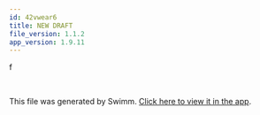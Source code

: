 ```yaml
---
id: 42vwear6
title: NEW DRAFT
file_version: 1.1.2
app_version: 1.9.11
---
```


f

<br/>

This file was generated by Swimm. [Click here to view it in the app](https://swimm-web-app.web.app/repos/Z2l0aHViJTNBJTNBTm9hUmVwbyUzQSUzQU5vYW96ZXI=/docs/42vwear6).

